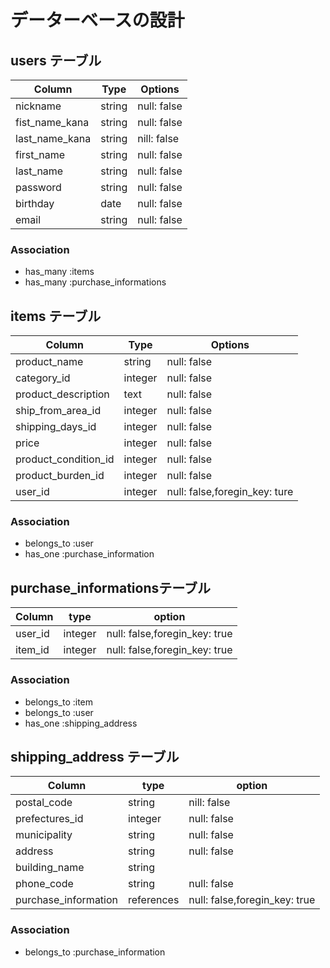 # データーベースの設計

## users テーブル

|   Column                  | Type  | Options   |
|---------------------------|-------|-----------|
|nickname                   |string |null: false|
|fist_name_kana             |string |null: false|
|last_name_kana             |string|nill: false|
|first_name                 |string |null: false|
|last_name                  |string |null: false|
|password                   |string |null: false|
|birthday                   |date   |null: false|
|email                      |string |null: false|

### Association
- has_many   :items
- has_many   :purchase_informations


## items テーブル

|Column                |Type   |Options                       |
|----------------------|-------|------------------------------|
|product_name          |string |null: false                   |
|category_id           |integer|null: false                   |           
|product_description   |text   |null: false                   |
|ship_from_area_id     |integer|null: false                   |
|shipping_days_id      |integer|null: false                   |
|price                 |integer|null: false                   |
|product_condition_id  |integer|null: false                   |
|product_burden_id     |integer|null: false                   |
|user_id               |integer|null: false,foregin_key: ture |

### Association
- belongs_to :user
- has_one    :purchase_information

## purchase_informationsテーブル

|Column        |type       |option                       |
|--------------|-----------|-----------------------------|
|user_id       |integer    |null: false,foregin_key: true|
|item_id       |integer    |null: false,foregin_key: true|

### Association
- belongs_to :item
- belongs_to :user
- has_one    :shipping_address

## shipping_address テーブル

|Column               |type       |option                        | 
|---------------------|-----------|------------------------------|
|postal_code          |string     |nill: false                   |
|prefectures_id       |integer    |null: false                   |
|municipality         |string     |null: false                   |
|address              |string     |null: false                   |
|building_name        |string     |                              |
|phone_code           |string     |null: false                   |
|purchase_information |references |null: false,foregin_key: true |

### Association
- belongs_to :purchase_information




